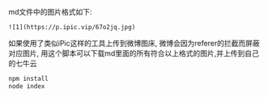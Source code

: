 md文件中的图片格式如下:
```
![1](https://p.ipic.vip/67o2jq.jpg)
```

如果使用了类似iPic这样的工具上传到微博图床, 微博会因为referer的拦截而屏蔽对应图片, 用这个脚本可以下载md里面的所有符合以上格式的图片,并上传到自己的七牛云

``` js
npm install
node index
```